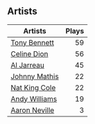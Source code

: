 ## Artists
Artists | Plays 
----- | -----: 
[Tony Bennett](/artists/tony-bennett-2564) | 59
[Celine Dion](/artists/celine-dion-39068) | 56
[Al Jarreau](/artists/al-jarreau-1769) | 45
[Johnny Mathis](/artists/johnny-mathis-14581) | 22
[Nat King Cole](/artists/nat-king-cole-3428) | 22
[Andy Williams](/artists/andy-williams-16425) | 19
[Aaron Neville](/artists/aaron-neville-384) | 3

